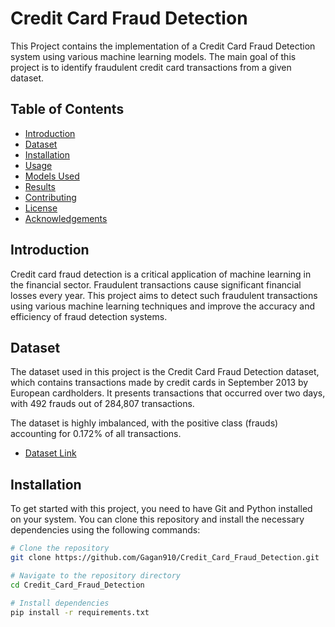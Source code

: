 # Credit Card Fraud Detection

This Project contains the implementation of a Credit Card Fraud Detection system using various machine learning models. The main goal of this project is to identify fraudulent credit card transactions from a given dataset.

## Table of Contents
- [Introduction](#introduction)
- [Dataset](#dataset)
- [Installation](#installation)
- [Usage](#usage)
- [Models Used](#models-used)
- [Results](#results)
- [Contributing](#contributing)
- [License](#license)
- [Acknowledgements](#acknowledgements)

## Introduction

Credit card fraud detection is a critical application of machine learning in the financial sector. Fraudulent transactions cause significant financial losses every year. This project aims to detect such fraudulent transactions using various machine learning techniques and improve the accuracy and efficiency of fraud detection systems.

## Dataset

The dataset used in this project is the Credit Card Fraud Detection dataset, which contains transactions made by credit cards in September 2013 by European cardholders. It presents transactions that occurred over two days, with 492 frauds out of 284,807 transactions.

The dataset is highly imbalanced, with the positive class (frauds) accounting for 0.172% of all transactions.

- [Dataset Link](https://www.kaggle.com/datasets/mlg-ulb/creditcardfraud)

## Installation

To get started with this project, you need to have Git and Python installed on your system. You can clone this repository and install the necessary dependencies using the following commands:

```bash
# Clone the repository
git clone https://github.com/Gagan910/Credit_Card_Fraud_Detection.git

# Navigate to the repository directory
cd Credit_Card_Fraud_Detection

# Install dependencies
pip install -r requirements.txt
